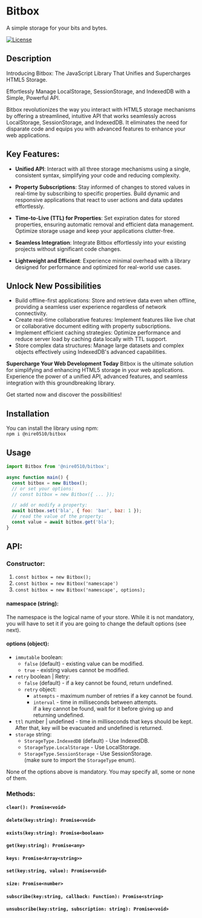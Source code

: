 # Bitbox
A simple storage for your bits and bytes.

[![License](https://img.shields.io/badge/license-MIT-blue.svg)](https://opensource.org/licenses/MIT)

## Description

Introducing Bitbox: The JavaScript Library That Unifies and Supercharges HTML5 Storage.

Effortlessly Manage LocalStorage, SessionStorage, and IndexedDB with a Simple, Powerful API.

Bitbox revolutionizes the way you interact with HTML5 storage mechanisms by offering a streamlined, intuitive API that works seamlessly across LocalStorage, SessionStorage, and IndexedDB. It eliminates the need for disparate code and equips you with advanced features to enhance your web applications.

## Key Features:

* **Unified API**: Interact with all three storage mechanisms using a single, consistent syntax, simplifying your code and reducing complexity.

* **Property Subscriptions**: Stay informed of changes to stored values in real-time by subscribing to specific properties. Build dynamic and responsive applications that react to user actions and data updates effortlessly.

* **Time-to-Live (TTL) for Properties**: Set expiration dates for stored properties, ensuring automatic removal and efficient data management. Optimize storage usage and keep your applications clutter-free.

* **Seamless Integration**: Integrate Bitbox effortlessly into your existing projects without significant code changes.

* **Lightweight and Efficient**: Experience minimal overhead with a library designed for performance and optimized for real-world use cases.

## Unlock New Possibilities
* Build offline-first applications: Store and retrieve data even when offline, providing a seamless user experience regardless of network connectivity.
* Create real-time collaborative features: Implement features like live chat or collaborative document editing with property subscriptions.
* Implement efficient caching strategies: Optimize performance and reduce server load by caching data locally with TTL support.
* Store complex data structures: Manage large datasets and complex objects effectively using IndexedDB's advanced capabilities.

**Supercharge Your Web Development Today** Bitbox is the ultimate solution for simplifying and enhancing HTML5 storage in your web applications. Experience the power of a unified API, advanced features, and seamless integration with this groundbreaking library.

Get started now and discover the possibilities!


## Installation

You can install the library using npm:  
`npm i @nire0510/bitbox`

## Usage
```javascript
import Bitbox from '@nire0510/bitbox';

async function main() {
  const bitbox = new Bitbox();
  // or set your options:
  // const bitbox = new Bitbox({ ... });

  // add or modify a property:
  await bitbox.set('bla', { foo: 'bar', baz: 1 });
  // read the value of the property:
  const value = await bitbox.get('bla');
}
```

## API:

### Constructor:  

1. `const bitbox = new Bitbox();`  
1. `const bitbox = new Bitbox('namescape')`  
1. `const bitbox = new Bitbox('namescape', options);`  

#### namespace (string):
The namespace is the logical name of your store. While it is not mandatory, you will have to set it if you are going to change the default options (see next).

#### options (object):
* `immutable` boolean:  
  * `false` (default) - existing value can be modified.  
  * `true` - existing values cannot be modified.
* `retry` boolean | Retry:  
  * `false` (default) - if a key cannot be found, return undefined.
  * `retry` object:  
    * `attempts` - maximum number of retries if a key cannot be found.
    * `interval` - time in milliseconds between attempts.  
    if a key cannot be found, wait for it before giving up and returning undefined.
* `ttl` number | undefined - time in milliseconds that keys should be kept. After that, key will be evacuated and undefined is returned.
* `storage` string:  
  * `StorageType.IndexedDB` (default) - Use IndexedDB.
  * `StorageType.LocalStorage` - Use LocalStorage.
  * `StorageType.SessionStorage` - Use SessionStorage.  
  (make sure to import the `StorageType` enum).

None of the options above is mandatory. You may specify all, some or none of them.

### Methods:  



#### `clear(): Promise<void>`

#### `delete(key:string): Promise<void>`

#### `exists(key:string): Promise<boolean>`

#### `get(key:string): Promise<any>`

#### `keys: Promise<Array<string>>`

#### `set(key:string, value): Promise<void>`

#### `size: Promise<number>`

#### `subscribe(key:string, callback: Function): Promise<string>`

#### `unsubscribe(key:string, subscription: string): Promise<void>`

